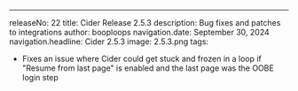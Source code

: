 ---
releaseNo: 22
title: Cider Release 2.5.3
description: Bug fixes and patches to integrations
author: booploops
navigation.date: September 30, 2024
navigation.headline: Cider 2.5.3
image: 2.5.3.png
tags:

- Fixes an issue where Cider could get stuck and frozen in a loop if "Resume from last page" is enabled and the last page was the OOBE login step
